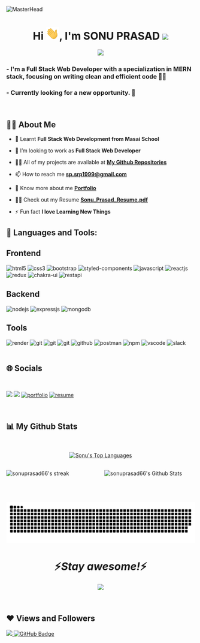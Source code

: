 


 ![MasterHead](https://dezinebrainz.com/images/web-design-gif.gif)


<h1 align="center">Hi <img src="https://raw.githubusercontent.com/ABSphreak/ABSphreak/master/gifs/Hi.gif" width="35">, I'm SONU PRASAD <img src="https://camo.githubusercontent.com/d3359cb00ab0b5ed8f2e1fe3fceb4fbaf3b614340f8c0db99c17b9f50b351770/68747470733a2f2f656d6f6a69732e736c61636b6d6f6a69732e636f6d2f656d6f6a69732f696d616765732f313533313834393433302f343234362f626c6f622d73756e676c61737365732e6769663f31353331383439343330" width="35"/></h1>

<div align="center">
 <img src="https://readme-typing-svg.herokuapp.com/?lines=Full+Stack+Web+Developer;MERN+stack+developer;Web+Developer;React+Developer;Quick+learner&color=cyan&center=true" />
</div>

<div width="100%" display="flex">
<h3 align="left">- I'm a Full Stack Web Developer with a specialization in MERN stack, focusing on writing clean and efficient code 👨‍🎓</h3>
<h3 align="left">- Currently looking for a new opportunity. 🤖</h3>
</div>
<br/>


## 🙋‍♂️ About Me

<div>

<p aling="left" width="48%" height="300">

- 🌱 Learnt **Full Stack Web Development from Masai School**

- 👯 I’m looking to work as **Full Stack Web Developer**

- 👨‍💻 All of my projects are available at **[My Github Repositories](https://github.com/sonuprasad66?tab=repositories)**

- 📫 How to reach me **sp.srp1999@gmail.com**

- 🔭 Know more about me **[Portfolio](https://sonuprasad66.github.io/)**

- 👨‍🎓 Check out my Resume **[Sonu_Prasad_Resume.pdf](https://github.com/sonuprasad66/sonuprasad66/files/10800527/Sonu_Prasad_Resume.pdf)**


- ⚡ Fun fact **I love Learning New Things**

 </p>
 
 

 <!--  <img aling="right" alt="GIF" src="https://github.com/abhisheknaiidu/abhisheknaiidu/blob/master/code.gif?raw=true" width="48%" height="300" /> -->

 
 </div>

<!----------------------------------------------------- Languages and Tools --------------------------------------------------------->
## 🚀 Languages and Tools:
<div >
 <div ><h2>Frontend</h2>
 <img src="https://img.shields.io/badge/html5-%23E34F26.svg?style=for-the-badge&logo=html5&logoColor=white" align="center" alt="html5">
 <img src = "https://img.shields.io/badge/css3-%231572B6.svg?style=for-the-badge&logo=css3&logoColor=white" align="center" alt="css3">
 <img src="https://img.shields.io/badge/Bootstrap-563D7C?style=for-the-badge&logo=bootstrap&logoColor=white"  align="center" alt="bootstrap" />
 <img src="https://img.shields.io/badge/styled--components-DB7093?style=for-the-badge&logo=styled-components&logoColor=white" align="center" alt="styled-components" />
 <img src ="https://img.shields.io/badge/javascript-%23323330.svg?style=for-the-badge&logo=javascript&logoColor=%23F7DF1E" align="center" alt="javascript">
 <img src="https://img.shields.io/badge/React-20232A?style=for-the-badge&logo=react&logoColor=61DAFB"  align="center" alt="reactjs" />
 <img src="https://img.shields.io/badge/Redux-593D88?style=for-the-badge&logo=redux&logoColor=white"  align="center" alt="redux" />
 <img src = "https://img.shields.io/badge/chakra ui-%234ED1C5.svg?style=for-the-badge&logo=chakraui&logoColor=white" align="center" alt="chakra-ui"/>
 <img src="https://img.shields.io/badge/rest api-%23000000.svg?style=for-the-badge&logo=flask&logoColor=white" align="center" alt="restapi"/>  
</div>

  <div ><h2>Backend</h2> 
<img src="https://img.shields.io/badge/Node.js-339933?style=for-the-badge&logo=nodedotjs&logoColor=white" align="center" alt="nodejs" />
<img src="https://img.shields.io/badge/Express.js-000000?style=for-the-badge&logo=express&logoColor=white" align="center" alt="expressjs"/>
<img src="https://img.shields.io/badge/MongoDB-4EA94B?style=for-the-badge&logo=mongodb&logoColor=white" align="center" alt="mongodb"/>

 </div>
  <div ><h2>Tools</h2> 
    <img src="https://img.shields.io/badge/Render-430098?style=for-the-badge&logo=render&logoColor=white" align="center" alt="render" />
   <img src="https://img.shields.io/badge/netlify-%23000000.svg?style=for-the-badge&logo=netlify&logoColor=#00C7B7" align="center" alt="git"/>
   <img src="https://img.shields.io/badge/vercel-%23000000.svg?style=for-the-badge&logo=vercel&logoColor=whit" align="center" alt="git"/>
   <img src="https://img.shields.io/badge/Git-f44d27?style=for-the-badge&logo=git&logoColor=white"  align="center" alt="git"/>
   <img src="https://img.shields.io/badge/GitHub-100000?style=for-the-badge&logo=github&logoColor=white"  align="center" alt="github"/>
   <img src ="https://img.shields.io/badge/Postman-FF6C37?style=for-the-badge&logo=postman&logoColor=white" align="center" alt="postman">
   <img src = "https://img.shields.io/badge/NPM-%23000000.svg?style=for-the-badge&logo=npm&logoColor=white" align="center" alt="npm">
   <img src="https://img.shields.io/badge/Visual%20Studio-5C2D91.svg?style=for-the-badge&logo=visual-studio&logoColor=white"  align="center" alt="vscode"/>
   <img src="https://img.shields.io/badge/Slack-4A154B?style=for-the-badge&logo=slack&logoColor=white" align="center" alt="slack"/>
 </div>
</div>

<!----------------------------------------------------- All Skills Grid Formate --------------------------------------------------------->

<br/>
<!-- ----------------------------------------------------------------------------------<br/>
<br/>
<img src="https://user-images.githubusercontent.com/82999542/132934744-131c1891-4a4f-4e88-a64a-36720ad7470b.png" align="center">
<br />
<br />------------------------------------------------------------------------------- -->             

 <!----------------------------------------------------- Let's Connect --------------------------------------------------------->                                        
 
 
<div><h2> 🌐 Socials</h2> <div/>
<br/>
<p align="left">
<a href = "https://www.linkedin.com/in/sonuprasad66/" target="_blank"><img src="https://img.shields.io/badge/linkedin-%230077B5.svg?style=for-the-badge&logo=linkedin&logoColor=white"/></a>
<a href = "mailto:sp.srp1999@gmail.com" target="_blank"><img src="https://img.shields.io/badge/Gmail-D14836?style=for-the-badge&logo=gmail&logoColor=white"/></a>
<a href="https://sonuprasad66.github.io/" target="_blank"><img src="https://img.shields.io/badge/Portfolio-%23000000.svg?style=for-the-badge&logo=firefox&logoColor=#FF7139" alt="portfolio"/></a>
<a href="" target="_blank"><img src="https://img.shields.io/badge/Resume-%2396060C.svg?style=for-the-badge&logo=packer&logoColor=white" alt="resume"/></a>
 
</p>
                                                                                                                       
 <br/>   
 
  <!------------------------------------------------------------My Github Stats------------------------------------------------------------------------->
                                                                                                                       
## 📊 My Github Stats
   <br/>   
    <p align="center">      
  <a href="https://github.com/sonuprasad66/github-readme-stats"><img alt="Sonu's Top Languages" src="https://github-readme-stats.vercel.app/api/top-langs/?username=sonuprasad66&langs_count=8&count_private=true&layout=compact&theme=react&hide_border=true&bg_color=0D1117" /></a>
      </p>
  <br/>
 
<div>
  <img  aling="left" title="🔥 Get streak stats for your profile at git.io/streak-stats" alt="sonuprasad66's streak" src="https://github-readme-streak-stats.herokuapp.com/?user=sonuprasad66&theme=black-ice&hide_border=true&stroke=0000&background=060A0CD0"  width="48%"/>
 
 <img align="right" alt="sonuprasad66's Github Stats" src="https://github-readme-stats.vercel.app/api?username=sonuprasad66&show_icons=true&count_private=true&theme=react&hide_border=true&bg_color=0D1117" width="48%"/> 
 
<div>
 <!----------------------------------------------------------------------------------------------------------------------------------------->
 
<br/>
<br/>
     
     
 <!--- <div>
  <div>
     <p   aling="left">
      <a href="https://github.com/sonuprasad66/github-readme-streak-stats">
          <img title="🔥 Get streak stats for your profile at git.io/streak-stats" alt="sonuprasad66's streak" src="https://github-readme-streak-stats.herokuapp.com/?user=sonuprasad66&theme=black-ice&hide_border=true&stroke=0000&background=060A0CD0"/>
      </a>
  </p>                                                                                                                                              
    </div>

 <div >
   <p aling="right">                                                                                                 
      <a href="https://github.com/sonuprasad66/github-readme-stats"><img alt="sonuprasad66's Github Stats" src="https://github-readme-stats.vercel.app/api?username=sonuprasad66&show_icons=true&count_private=true&theme=react&hide_border=true&bg_color=0D1117" /></a>
  </p>   
 </div>
</div> --->



<!--------------------------------------------------------GRAPH------------------------------------------------------------>

<!--- <a href="https://github.com/sonuprasad66/github-readme-activity-graph"><img alt="sonuprasad66's Activity Graph" src="https://activity-graph.herokuapp.com/graph?username=sonuprasad66&bg_color=0D1117&color=5BCDEC&line=5BCDEC&point=FFFFFF&hide_border=true" /></a> --->

<br/>
<br/>

<!--------------------------------------------------------SNACK CALENDAR------------------------------------------------------------>

<div align="center">
  <a href="https://www.linkedin.com/in/mitresh-prajapati/"> 
  <img  src="https://github.com/1999AZZAR/1999AZZAR/blob/main/resources/img/grid-snake.svg" alt="snake" /></a>
</div>
<h1 align='center'>⚡️<i>Stay awesome!</i>⚡️</h1>
<p align="center">
       <!-- <img src="https://raw.githubusercontent.com/mayhemantt/mayhemantt/Update/svg/Bottom.svg" alt="Github Stats" /> -->
        <img  src="https://raw.githubusercontent.com/Trilokia/Trilokia/379277808c61ef204768a61bbc5d25bc7798ccf1/bottom_header.svg" />
</p>
<br/>
<!--------------------------------------------------------fOLLOWERS------------------------------------------------------------>
 
## ❤ Views and Followers
<a href="https://github.com/sonuprasad66/github-profile-views-counter">
    <img src="https://komarev.com/ghpvc/?username=sonuprasad66">
</a>
<a href="https://github.com/sonuprasad66?tab=followers"><img src="https://img.shields.io/github/followers/sonuprasad66?label=Followers&style=social" alt="GitHub Badge"></a>

